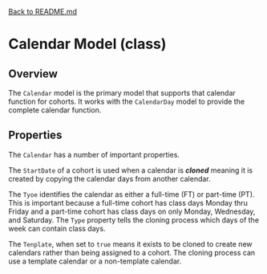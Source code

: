 [Back to README.md](/README.md)

# Calendar Model (class)

## Overview

The `Calendar` model is the primary model that supports that calendar function for cohorts. It works with the `CalendarDay` model to provide the complete calendar function.

## Properties

The `Calendar` has a number of important properties.

The `StartDate` of a cohort is used when a calendar is ***cloned*** meaning it is created by copying the calendar days from another calendar.

The `Tyoe` identifies the calendar as either a full-time (FT) or part-time (PT). This is important because a full-time cohort has class days Monday thru Friday and a part-time cohort has class days on only Monday, Wednesday, and Saturday. The `Type` property tells the cloning process which days of the week can contain class days.

The `Tenplate`, when set to `true` means it exists to be cloned to create new calendars rather than being assigned to a cohort. The cloning process can use a template calendar or a non-template calendar.

